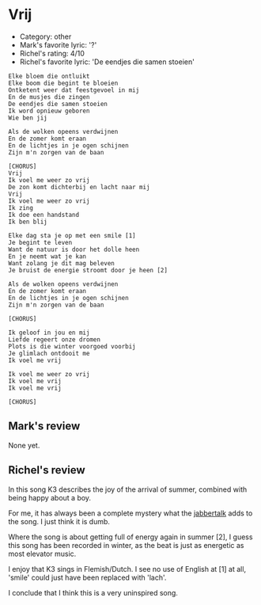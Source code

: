 # Vrij

 * Category: other
 * Mark's favorite lyric: '?'
 * Richel's rating: 4/10
 * Richel's favorite lyric: 'De eendjes die samen stoeien'

```
Elke bloem die ontluikt
Elke boom die begint te bloeien
Ontketent weer dat feestgevoel in mij
En de musjes die zingen
De eendjes die samen stoeien
Ik word opnieuw geboren
Wie ben jij

Als de wolken opeens verdwijnen
En de zomer komt eraan
En de lichtjes in je ogen schijnen
Zijn m'n zorgen van de baan

[CHORUS]
Vrij
Ik voel me weer zo vrij
De zon komt dichterbij en lacht naar mij
Vrij
Ik voel me weer zo vrij
Ik zing
Ik doe een handstand
Ik ben blij

Elke dag sta je op met een smile [1]
Je begint te leven
Want de natuur is door het dolle heen
En je neemt wat je kan
Want zolang je dit mag beleven
Je bruist de energie stroomt door je heen [2]

Als de wolken opeens verdwijnen
En de zomer komt eraan
En de lichtjes in je ogen schijnen
Zijn m'n zorgen van de baan

[CHORUS]

Ik geloof in jou en mij
Liefde regeert onze dromen
Plots is die winter voorgoed voorbij
Je glimlach ontdooit me
Ik voel me vrij

Ik voel me weer zo vrij
Ik voel me vrij
Ik voel me vrij

[CHORUS]

```

## Mark's review

None yet.

## Richel's review

In this song K3 describes the joy of the arrival of summer, combined with being happy about a boy.

For me, it has always been a complete mystery what the [jabbertalk](Jabbertalk.md) adds to the song.
I just think it is dumb.

Where the song is about getting full of energy again in summer [2], I guess this song has been
recorded in winter, as the beat is just as energetic as most elevator music.

I enjoy that K3 sings in Flemish/Dutch. I see no use of English at [1] at all, 'smile' could
just have been replaced with 'lach'.

I conclude that I think this is a very uninspired song.



